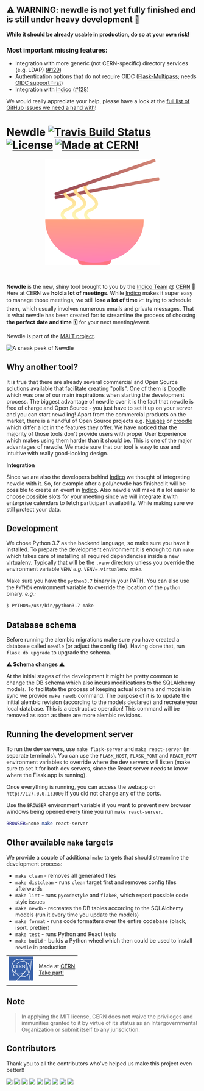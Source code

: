 ## ⚠️ WARNING: newdle is not yet fully finished and is still under heavy development 🚧
**While it should be already usable in production, do so at your own risk!**

### Most important missing features:
 * Integration with more generic (not CERN-specific) directory services (e.g. LDAP) ([#129](https://github.com/indico/newdle/issues/129))
 * Authentication options that do not require OIDC ([Flask-Multipass](https://github.com/indico/flask-multipass);
 needs [OIDC support first](https://github.com/indico/flask-multipass/issues/21))
 * Integration with [Indico](https://getindico.io/) ([#128](https://github.com/indico/newdle/issues/128))

We would really appreciate your help, please have a look at the
[full list of GitHub issues we need a hand with](https://github.com/indico/newdle/issues?q=is%3Aopen+is%3Aissue+label%3A%22help+wanted%22)!

# Newdle [![Travis Build Status](https://travis-ci.com/indico/newdle.svg?branch=master)](https://travis-ci.org/indico/newdle) [![License](https://img.shields.io/github/license/indico/newdle.svg)](https://github.com/indico/newdle/blob/master/LICENSE) [![Made at CERN!](https://img.shields.io/badge/CERN-Open%20Source-%232980b9.svg)](https://home.cern)

<p align="center">
  <img src="/newdle/client/src/images/logo_color.svg" width="300"><br>
</p>
<br>

**Newdle** is the new, shiny tool brought to you by the [Indico Team](https://getindico.io/about) @ [CERN](https://home.cern) 🎉
Here at CERN we **hold a lot of meetings**. While [Indico](https://getindico.io) makes it super easy to manage those meetings, we still **lose a lot of time** 📈 trying to schedule them, which usually involves numerous emails and private messages. That is what newdle has been created for: to streamline the process of choosing **the perfect date and time** 🗓 for your next meeting/event.

Newdle is part of the [MALT project](https://malt.web.cern.ch).

![A sneak peek of Newdle](./sneakpeek.gif)

## Why another tool?

It is true that there are already several commercial and Open Source solutions available that facilitate creating "polls". One of them is [Doodle](https://doodle.com) which was one of our main inspirations when starting the development process. The biggest advantage of newdle over it is the fact that newdle is free of charge and Open Source - you just have to set it up on your server and you can start newdling! Apart from the commercial products on the market, there is a handful of Open Source projects e.g. [Nuages](https://nuages.domainepublic.net) or [croodle](https://github.com/jelhan/croodle) which differ a lot in the features they offer. We have noticed that the majority of those tools don't provide users with proper User Experience which makes using them harder than it should be. This is one of the major advantages of newdle. We made sure that our tool is easy to use and intuitive with really good-looking design.

**Integration**

Since we are also the developers behind [Indico](https://getindico.io) we thought of integrating newdle with it. So, for example after a poll/newdle has finished it will be possible to create an event in [Indico](https://getindico.io). Also newdle will make it a lot easier to choose possible slots for your meeting since we will integrate it with enterprise calendars to fetch participant availability. While making sure we still protect your data.


## Development

We chose Python 3.7 as the backend language, so make sure you have it installed. To prepare the development environment it is enough to run `make` which takes care of installing all required dependencies inside a new virtualenv. Typically that will be the `.venv` directory unless you override the environment variable `VENV` *e.g.* `VENV=.virtualenv make`.

Make sure you have the `python3.7` binary in your PATH. You can also use the `PYTHON` environment variable to override the location of the
`python` binary. *e.g.:*
```bash
$ PYTHON=/usr/bin/python3.7 make
```

## Database schema

Before running the alembic migrations make sure you  have created a database called `newdle` (or adjust the config file). Having done that, run `flask db upgrade` to upgrade the schema.

**:warning: Schema changes :warning:**

At the initial stages of the development it might be pretty common to change the DB schema which also incurs modifications to the SQLAlchemy models. To facilitate the process of keeping actual schema and models in sync we provide `make newdb` command. The purpose of it is to update the initial alembic revision (according to the models declared) and recreate your local database. This is a destructive operation! This command will be removed as soon as there are more alembic revisions.


## Running the development server

To run the dev servers, use `make flask-server` and `make react-server` (in separate terminals). You can use the `FLASK_HOST`, `FLASK_PORT` and `REACT_PORT` environment variables to override where the dev servers will listen (make sure to set it for both dev servers, since the React server needs to know where the Flask app is running).

Once everything is running, you can access the webapp on `http://127.0.0.1:3000` if you did not change any of the ports.

Use the `BROWSER` environment variable if you want to prevent new browser windows being opened every time you run `make react-server`.

```bash
BROWSER=none make react-server
```

## Other available `make` targets

We provide a couple of additional `make` targets that should streamline the development process:

 - `make clean` - removes all generated files
 - `make distclean` - runs `clean` target first and removes config files afterwards
 - `make lint` - runs `pycodestyle` and `flake8`, which report possible code style issues
 - `make newdb` - recreates the DB tables according to the SQLAlchemy models (run it every time you update the models)
 - `make format` - runs code formatters over the entire codebase (black, isort, prettier)
 - `make test` - runs Python and React tests
 - `make build` - builds a Python wheel which then could be used to install `newdle` in production

|||
|-|-|
|<a href="https://home.cern"><img src="https://raw.githubusercontent.com/indico/assets/master/cern_badge.png" width="64"></a>|Made at [CERN](https://home.cern)<br>[Take part!](https://careers.cern/)|
|||

## Note

> In applying the MIT license, CERN does not waive the privileges and immunities
> granted to it by virtue of its status as an Intergovernmental Organization
> or submit itself to any jurisdiction.

## Contributors

Thank you to all the contributors who've helped us make this project even better!!

<a href="https://github.com/ThiefMaster"><img src="https://github.com/ThiefMaster.png" width="30" /></a>
<a href="https://github.com/mic4ael"><img src="https://github.com/mic4ael.png" width="30" /></a>
<a href="https://github.com/meluru"><img src="https://github.com/meluru.png" width="30" /></a>
<a href="https://github.com/pferreir"><img src="https://github.com/pferreir.png" width="30" /></a>
<a href="https://github.com/panagiotappl"><img src="https://github.com/panagiotappl.png" width="30" /></a>
<a href="https://github.com/mvidalgarcia"><img src="https://github.com/mvidalgarcia.png" width="30" /></a>
<a href="https://github.com/nop33"><img src="https://github.com/nop33.png" width="30" /></a>
<a href="https://github.com/rpanczer"><img src="https://github.com/rpanczer.png" width="30" /></a>
<a href="https://github.com/skbro"><img src="https://github.com/skbro.png" width="30" /></a>
